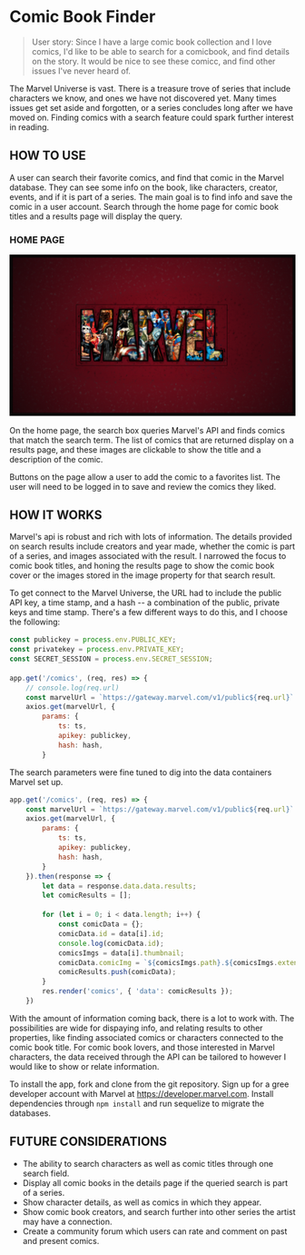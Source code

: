# Comic Book Finder

> User story: Since I have a large comic book collection and I love comics, I'd like to be able to search for a comicbook, and find details on the story. It would be nice to see these comicc, and find other issues I've never heard of.

The Marvel Universe is vast. There is a treasure trove of series that include characters we know, and ones we have not discovered yet. Many times issues get set aside and forgotten, or a series concludes long after we have moved on. Finding comics with a search feature could spark further interest in reading.

## HOW TO USE

A user can search their favorite comics, and find that comic in the Marvel database. They can see some info on the book, like characters, creator, events, and if it is part of a series. The main goal is to find info and save the comic in a user account. Search through the home page for comic book titles and a results page will display the query.

### HOME PAGE

![Marvel](img/marvel_display.png)

On the home page, the search box queries Marvel's API and finds comics that match the search term. The list of comics that are returned display on a results page, and these images are clickable to show the title and a description of the comic.

Buttons on the page allow a user to add the comic to a favorites list. The user will need to be logged in to save and review the comics they liked.

## HOW IT WORKS

Marvel's api is robust and rich with lots of information. The details provided on search results include creators and year made, whether the comic is part of a series, and images associated with the result. I narrowed the focus to comic book titles, and honing the results page to show the comic book cover or the images stored in the image property for that search result.

To get connect to the Marvel Universe, the URL had to include the public API key, a time stamp, and a hash -- a combination of the public, private keys and time stamp. There's a few different ways to do this, and I choose the following:

```javascript
const publickey = process.env.PUBLIC_KEY;
const privatekey = process.env.PRIVATE_KEY;
const SECRET_SESSION = process.env.SECRET_SESSION;

app.get('/comics', (req, res) => {
    // console.log(req.url)
    const marvelUrl = `https://gateway.marvel.com/v1/public${req.url}`
    axios.get(marvelUrl, {
        params: {
            ts: ts,
            apikey: publickey,
            hash: hash,
        }
```

The search parameters were fine tuned to dig into the data containers Marvel set up.


```javascript
app.get('/comics', (req, res) => {
    const marvelUrl = `https://gateway.marvel.com/v1/public${req.url}`
    axios.get(marvelUrl, {
        params: {
            ts: ts,
            apikey: publickey,
            hash: hash,
        }
    }).then(response => {
        let data = response.data.data.results;
        let comicResults = [];
        
        for (let i = 0; i < data.length; i++) {
            const comicData = {};
            comicData.id = data[i].id;
            console.log(comicData.id);
            comicsImgs = data[i].thumbnail;
            comicData.comicImg = `${comicsImgs.path}.${comicsImgs.extension}`;
            comicResults.push(comicData);
        }
        res.render('comics', { 'data': comicResults });
    })
```


With the amount of information coming back, there is a lot to work with. The possibilities are wide for dispaying info, and relating results to other properties, like finding associated comics or characters connected to the comic book title. For comic book lovers, and those interested in Marvel characters, the data received through the API can be tailored to however I would like to show or relate information.

To install the app, fork and clone from the git repository. Sign up for a gree developer account with Marvel at https://developer.marvel.com. Install dependencies through `npm install` and run sequelize to migrate the databases.




## FUTURE CONSIDERATIONS

* The ability to search characters as well as comic titles through one search field.
* Display all comic books in the details page if the queried search is part of a series.
* Show character details, as well as comics in which they appear.
* Show comic book creators, and search further into other series the artist may have a connection.
* Create a community forum which users can rate and comment on past and present comics.